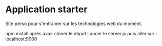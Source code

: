 Application starter
================
Site perso pour s'entrainer sur les technologies web du moment.


npm install après avoir cloner le dépot
Lancer le server.js
puis aller sur :
localhost:9000 
